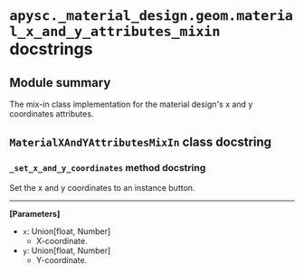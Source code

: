 # `apysc._material_design.geom.material_x_and_y_attributes_mixin` docstrings

## Module summary

The mix-in class implementation for the material design's x and y coordinates attributes.

## `MaterialXAndYAttributesMixIn` class docstring

### `_set_x_and_y_coordinates` method docstring

Set the x and y coordinates to an instance button.<hr>

**[Parameters]**

- `x`: Union[float, Number]
  - X-coordinate.
- `y`: Union[float, Number]
  - Y-coordinate.